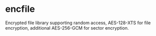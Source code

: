 # encfile

Encrypted file library supporting random access, AES-128-XTS for file encryption, additional AES-256-GCM for sector encryption.
